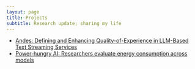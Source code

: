 ```yaml
---
layout: page
title: Projects
subtitle: Research update; sharing my life
---
```


- [Andes: Defining and Enhancing Quality-of-Experience in LLM-Based Text Streaming Services](https://llm-qoe.github.io/)
- [Power-hungry AI: Researchers evaluate energy consumption across models](https://cse.engin.umich.edu/stories/power-hungry-ai-researchers-evaluate-energy-consumption-across-models)
